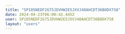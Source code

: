 ```yaml
---
title: "SP105NEDF2G75JDVHW2E5JXVJ48AHCDT36B8DX7S8"
date: 2024-04-23T06:00:42.445Z
user: SP105NEDF2G75JDVHW2E5JXVJ48AHCDT36B8DX7S8
layout: "users"
---
```

    